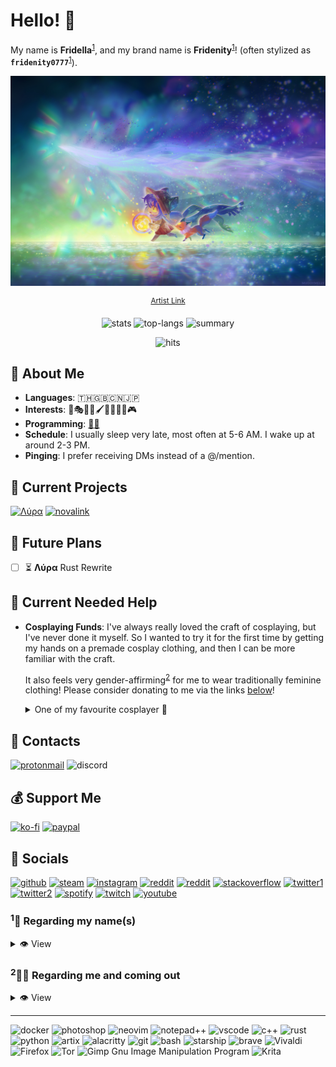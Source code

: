 # Hello! 👋

My name is **Fridella**<sup>[1](1-regarding-my-names)</sup>, and my brand name is **Fridenity**<sup>[1](1-regarding-my-names)</sup>! (often stylized as **`fridenity0777`**<sup>[1](1-regarding-my-names)</sup>).

<div align="center">

![niko](assets/niko.jpg)

<sup>[Artist Link](https://www.deviantart.com/muddymelly)</sup>

![stats](https://github-readme-stats.vercel.app/api?username=fridenity0777&theme=radical)
![top-langs](https://github-readme-stats.vercel.app/api/top-langs/?username=fridenity0777&theme=radical&layout=compact)
![summary](https://github-profile-summary-cards.vercel.app/api/cards/profile-details?username=fridenity0777&theme=radical)

![hits](https://hits.seeyoufarm.com/api/count/incr/badge.svg?url=https%3A%2F%2Fgithub.com%2F{username}1212%2Fhit-counter)
</div>

## 💖 About Me

- **Languages**: 🇹🇭🇬🇧🇨🇳🇯🇵
- **Interests**: 🎼🎭🎲💄🖌️🚀🎤👩‍💻🎮
- **Programming**: [🦀](https://www.rust-lang.org/)[🐍](https://www.python.org/)
- **Schedule**: I usually sleep very late, most often at 5-6 AM. I wake up at around 2-3 PM.
- **Pinging**: I prefer receiving DMs instead of a @/mention.

## 💎 Current Projects

[![Λύρα](https://github-readme-stats.vercel.app/api/pin/?username=lyra-music&repo=lyra&theme=radical)](https://github.com/lyra-music/lyra)
[![novalink](https://github-readme-stats.vercel.app/api/pin/?username=lyra-music&repo=novalink&theme=radical)](https://github.com/lyra-music/novalink)

## 🚀 Future Plans

- [ ] ⏳ **Λύρα** Rust Rewrite

## 🌱 Current Needed Help

- **Cosplaying Funds**: I've always really loved the craft of cosplaying, but I've never done it myself. So I wanted to try it for the first time by getting my hands on a premade cosplay clothing, and then I can be more familiar with the craft.
  
  It also feels very gender-affirming<sup>[2](2-%EF%B8%8F-regarding-me-and-coming-out)</sup> for me to wear traditionally feminine clothing! Please consider donating to me via the links [below](#-support-me)!
  
  <details>
    <summary>One of my favourite cosplayer 💜</summary>

    ![pinyin](assets/pinyin.jpeg)
    <sub>Her name is `Pinyin`</sub>

  </details>

## 📨 Contacts

[![protonmail](https://img.shields.io/badge/ProtonMail-8B89CC?style=for-the-badge&logo=protonmail&logoColor=white)](https://pastebin.com/KBiVmSTY)
![discord](https://dcbadge.vercel.app/api/shield/548850193202675713)

## 💰 Support Me

[![ko-fi](https://img.shields.io/badge/Ko--fi-F16061?style=for-the-badge&logo=ko-fi&logoColor=white)](https://ko-fi.com/fridenity0777)
[![paypal](https://img.shields.io/badge/PayPal-00457C?style=for-the-badge&logo=paypal&logoColor=white)](https://www.paypal.me/teammiez)

## 🔗 Socials

[![github](https://img.shields.io/badge/GitHub-100000?style=for-the-badge&logo=github&logoColor=white)](https://github.com/fridenity0777)
[![steam](https://img.shields.io/badge/Steam-000000?style=for-the-badge&logo=steam&logoColor=white)](https://steamcommunity.com/id/fridenity0777/)
[![instagram](https://img.shields.io/badge/Instagram-E4405F?style=for-the-badge&logo=instagram&logoColor=white)](https://www.instagram.com/fridenity0777/)
[![reddit](https://img.shields.io/badge/Reddit-FF4500?style=for-the-badge&logo=reddit&logoColor=white)](https://www.reddit.com/u/fridenity0777)
[![reddit](https://img.shields.io/badge/Reddit-FF4500?style=for-the-badge&logo=reddit&logoColor=black)](https://www.reddit.com/u/_frydellia0999)
[![stackoverflow](https://img.shields.io/badge/Stack_Overflow-FE7A16?style=for-the-badge&logo=stack-overflow&logoColor=white)](https://stackoverflow.com/users/10858898/fridenity0777)
[![twitter1](https://img.shields.io/badge/Twitter-1DA1F2?style=for-the-badge&logo=twitter&logoColor=white)](https://twitter.com/fridenity0777)
[![twitter2](https://img.shields.io/badge/Twitter-1DA1F2?style=for-the-badge&logo=twitter&logoColor=black)](https://twitter.com/_frydellia0999)
[![spotify](https://img.shields.io/badge/Spotify-1ED760?&style=for-the-badge&logo=spotify&logoColor=white)](https://open.spotify.com/user/21i2irqqgk4rlvl3ewomljvaa)
[![twitch](https://img.shields.io/badge/Twitch-9146FF?style=for-the-badge&logo=twitch&logoColor=white)](https://www.twitch.tv/fridenity0777)
[![youtube](https://img.shields.io/badge/YouTube-FF0000?style=for-the-badge&logo=youtube&logoColor=white)](https://www.youtube.com/@fridenity0777)

### <sup>1</sup>🪪 Regarding my name(s)

<details>
  <summary>👁️ View</summary>

### Etymology

> ***Fridenity*** is derived from the word "Friday" and "Nighty". Friday nights are my preferred time to relax and continue working on my passion projects. It is my favourite peroid of time in a week. *This is my brand name*.
>
> ***Fridella*** is further derived from *Fridenity*, with it being a more people name-like variation. *This is my personal name*.

### Pronouncations

> **Fri·del·la**: **`/fɹaɪˈdɛlˌlə/`** ("fri" in *Fri*day + *della*, emphasis on *del-*)
>
> **Fri·de·ni·ty**: **`/fɹaɪˈdɛn.ɪ.ti/`** (Similar to "Fidelity", adding *r* to *fi-* and replacing *li-* with *ni-*)

- Some other pronunciations that other people have called me include: *Fridella*: *`/fɹiːˈdɛˌja/`* (*free-day-ya*)

### Variations

- You are free to change the capitalization of any of these names.

> **Fridel**: shortened from *Fridella*, but the emphasis is on *fri-* instead
>
> **Fride**: pronounced exactly like "Friday"
>
> **Fifi**: pronounced "Fee-Fee", emphasis on the first *fi*. This variation is to provide the smoothest social transitioning from my deadname for whom I've already known pre-transitioned. *Read more about my transitioning in [the section below.](2-%EF%B8%8F-regarding-me-and-coming-out)*
>
> **`fdnt`**: pronounced letter by letter
>
> **`fd`**: pronounced letter by letter

### Others

> Some other names that other people have called me include: *Fridge*, *Frid*, *Fries*, *Frilly* and etc. I do find these somewhat funny, and you are also free to use them. *If you can come up with other nicknames, you can use that while talking to me as well if you see fit*; I will add your variation to this list as well if I like it.

### Old Name / Deadname

  <details>
    <summary>❗ Reveal spoiler</summary>

> My old online username was ***Teammìe***. It is a variation of my birth nickname. In the LGBTQIA+ community, this is so-called a [**Deadname**](https://gender.fandom.com/wiki/Deadnaming). This is to *separate my life before and after transitioning*<sup>[2](2-%EF%B8%8F-regarding-me-and-coming-out)</sup>, as a sort of identifier/marker.
>
> <ins>**This is a name that I do not go by anymore. I do not want to be called by this name in any circumstances unless I bring it up on my own accord first.**</ins>

  </details>

</details>

### <sup>2</sup>🏳️‍🌈 Regarding me and coming out

<details>
  <summary>👁️ View</summary>

### Gender

> I was [assigned male at birth](https://gender.fandom.com/wiki/Assigned_Sex). Ever since November 2022, I've socially transitioned. I've come out as **[Non-binary](https://gender.fandom.com/wiki/Non-binary)**; more specifically, **[Demigirl](https://gender.fandom.com/wiki/Demigirl)**. To keep it brief, I do not identify as either a man or a woman, but I do feel a lot more feminine than masculine.
>
> I go by the pronouns **She/They**, as stated in the github profile's pronoun section.
>
> I am fine with being called a *girl*, a *woman* or anything along the same line, and I am also fine with being called a *Non-binary* or an *Enby*. Words like *Guy*, *Man*, *Dude* and *Bro* I all personally find to be gender-neutral, and can also be used on me. However, I do take offense to being called a *male*.

### Sexuality

> My sexuality is still **[Bisexual](https://sexuality.fandom.com/wiki/Bisexuality)** with a **preference for women**. So after my transition, I am no longer mildly [Heterosexual](https://sexuality.fandom.com/wiki/Heterosexuality) and am now mildly [Homosexual](https://sexuality.fandom.com/wiki/Homosexuality).

### Romantic Orientation

> I only find **women** to be of romantic interest. So after my transition, I am no longer [Heteromantic](https://sexuality.fandom.com/wiki/Heteromantic) and am now **[Homoromantic](https://sexuality.fandom.com/wiki/Homoromantic)**

### New Name

> I have chosen myself a new name upon my transitioning. **Read about the change and details of it in [the section above](1-regarding-my-names)**.

<div align=center>
  <img src="assets/flags/demigirl.jpeg"  width=64 height=39>
  <img src="assets/flags/bisexual.jpeg"  width=64 height=39>
  <img src="assets/flags/homoromantic.jpeg"  width=64>
</div>

</details>

---
![docker](https://img.shields.io/badge/Docker-2CA5E0?style=for-the-badge&logo=docker&logoColor=white)
![photoshop](https://img.shields.io/badge/Adobe%20Photoshop-31A8FF?style=for-the-badge&logo=Adobe%20Photoshop&logoColor=black)
![neovim](https://img.shields.io/badge/NeoVim-%2357A143.svg?&style=for-the-badge&logo=neovim&logoColor=white)
![notepad++](https://img.shields.io/badge/Notepad++-90E59A.svg?style=for-the-badge&logo=notepad%2B%2B&logoColor=black)
![vscode](https://img.shields.io/badge/VSCode-0078D4?style=for-the-badge&logo=visual%20studio%20code&logoColor=white)
![c++](https://img.shields.io/badge/C%2B%2B-00599C?style=for-the-badge&logo=c%2B%2B&logoColor=white)
![rust](https://img.shields.io/badge/Rust-black?style=for-the-badge&logo=rust&logoColor=#E57324)
![python](https://img.shields.io/badge/Python-FFD43B?style=for-the-badge&logo=python&logoColor=blue)
![artix](https://img.shields.io/badge/Artix_Linux-10A0CC?style=for-the-badge&logo=artix-linux&logoColor=white)
![alacritty](https://img.shields.io/badge/alacritty-F46D01?style=for-the-badge&logo=alacritty&logoColor=white)
![git](https://img.shields.io/badge/GIT-E44C30?style=for-the-badge&logo=git&logoColor=white)
![bash](https://img.shields.io/badge/GNU%20Bash-4EAA25?style=for-the-badge&logo=GNU%20Bash&logoColor=white)
![starship](https://img.shields.io/badge/starship-DD0B78?style=for-the-badge&logo=starship&logoColor=white)
![brave](https://img.shields.io/badge/Brave-FF1B2D?style=for-the-badge&logo=Brave&logoColor=white)
![Vivaldi](https://img.shields.io/badge/Vivaldi-EF3939?style=for-the-badge&logo=Vivaldi&logoColor=white)
![Firefox](https://img.shields.io/badge/Firefox-FF7139?style=for-the-badge&logo=Firefox-Browser&logoColor=white)
![Tor](https://img.shields.io/badge/Tor-7D4698?style=for-the-badge&logo=Tor-Browser&logoColor=white)
![Gimp Gnu Image Manipulation Program](https://img.shields.io/badge/Gimp-657D8B?style=for-the-badge&logo=gimp&logoColor=FFFFFF)
![Krita](https://img.shields.io/badge/Krita-203759?style=for-the-badge&logo=krita&logoColor=EEF37B)
